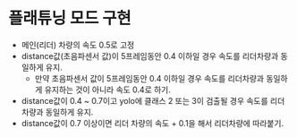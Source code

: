 # 플래튜닝 모드 구현

- 메인(리더) 차량의 속도 0.5로 고정
- distance값(초음파센서 값)이 5프레임동안 0.4 이하일 경우 속도를 리더차량과 동일하게 유지.
  - 만약 초음파센서 값이 5프레임동안 0.4 이하일 경우 속도를 리더차량과 동일하게 유지하는 것이 아니라 속도 0.4로 하기.
- distance값이 0.4 ~ 0.7이고 yolo에 클래스 2 또는 3이 검출될 경우 속도를 리더차량과 동일하게 유지.
- distance값이 0.7 이상이면 리더 차량의 속도 + 0.1을 해서 리더차량에 따라붙기.
